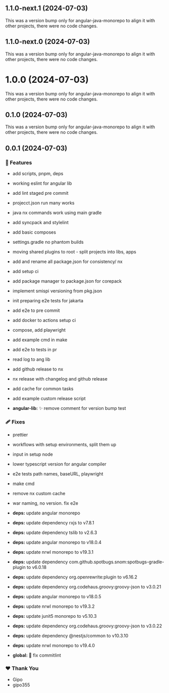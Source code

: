 ## 1.1.0-next.1 (2024-07-03)

This was a version bump only for angular-java-monorepo to align it with other projects, there were no code changes.

## 1.1.0-next.0 (2024-07-03)

This was a version bump only for angular-java-monorepo to align it with other projects, there were no code changes.

# 1.0.0 (2024-07-03)

This was a version bump only for angular-java-monorepo to align it with other projects, there were no code changes.

## 0.1.0 (2024-07-03)

This was a version bump only for angular-java-monorepo to align it with other projects, there were no code changes.

## 0.0.1 (2024-07-03)


### 🚀 Features

- add scripts, pnpm, deps

- working eslint for angular lib

- add lint staged pre commit

- projecct.json run many works

- java nx commands work using main gradle

- add syncpack and stylelint

- add basic composes

- settings.gradle no phantom builds

- moving shared plugins to root - split projects into libs, apps

- add and rename all package.json for consistency/ nx

- add setup ci

- add package manager to package.json for corepack

- implement smispi versioning from pkg.json

- init preparing e2e tests for jakarta

- add e2e to pre commit

- add docker to actions setup ci

- compose, add playwright

- add example cmd in make

- add e2e to tests in pr

- read log to ang lib

- add github release to nx

- nx release with changelog and github release

- add cache for common tasks

- add example custom release script

- **angular-lib:** :sparkles: remove  comment for version bump test


### 🩹 Fixes

- prettier

- workflows with setup environments, split them up

- input in setup node

- lower typescript version for angular compiler

- e2e tests path names, baseURL, playwright

- make cmd

- remove nx custom cache

- war naming, no version. fix e2e

- **deps:** update angular monorepo

- **deps:** update dependency rxjs to v7.8.1

- **deps:** update dependency tslib to v2.6.3

- **deps:** update angular monorepo to v18.0.4

- **deps:** update nrwl monorepo to v19.3.1

- **deps:** update dependency com.github.spotbugs.snom:spotbugs-gradle-plugin to v6.0.18

- **deps:** update dependency org.openrewrite:plugin to v6.16.2

- **deps:** update dependency org.codehaus.groovy:groovy-json to v3.0.21

- **deps:** update angular monorepo to v18.0.5

- **deps:** update nrwl monorepo to v19.3.2

- **deps:** update junit5 monorepo to v5.10.3

- **deps:** update dependency org.codehaus.groovy:groovy-json to v3.0.22

- **deps:** update dependency @nestjs/common to v10.3.10

- **deps:** update nrwl monorepo to v19.4.0

- **global:** :bug: fix commitlint


### ❤️  Thank You

- Gipo
- gipo355
